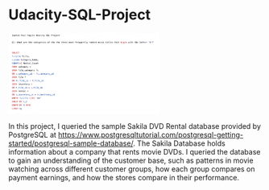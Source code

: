 # Udacity-SQL-Project

<img src ="SQL_Project.png" width="300">

In this project, I queried the sample Sakila DVD Rental database provided by PostgreSQL at https://www.postgresqltutorial.com/postgresql-getting-started/postgresql-sample-database/. The Sakila Database holds information about a company that rents movie DVDs. I queried the database to gain an understanding of the customer base, such as patterns in movie watching across different customer groups, how each group compares on payment earnings, and how the stores compare in their performance. 
